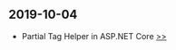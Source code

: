 ﻿## 2019-10-04

- Partial Tag Helper in ASP.NET Core [>>](https://docs.microsoft.com/en-us/aspnet/core/mvc/views/tag-helpers/built-in/partial-tag-helper?view=aspnetcore-3.0)